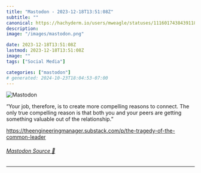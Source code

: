```yaml
---
title: "Mastodon - 2023-12-18T13:51:08Z"
subtitle: ""
canonical: https://hachyderm.io/users/mweagle/statuses/111601743843911836
description:
image: "/images/mastodon.png"

date: 2023-12-18T13:51:08Z
lastmod: 2023-12-18T13:51:08Z
image: ""
tags: ["Social Media"]

categories: ["mastodon"]
# generated: 2024-10-23T18:04:53-07:00
---
```

![Mastodon](/images/mastodon.png)

<p>“Your job, therefore, is to create more compelling reasons to connect. The only true compelling reason is that both you and your peers are getting something valuable out of the relationship.”</p><p><a href="https://theengineeringmanager.substack.com/p/the-tragedy-of-the-common-leader" target="_blank" rel="nofollow noopener noreferrer" translate="no"><span class="invisible">https://</span><span class="ellipsis">theengineeringmanager.substack</span><span class="invisible">.com/p/the-tragedy-of-the-common-leader</span></a></p>


###### [Mastodon Source 🐘](https://hachyderm.io/@mweagle/111601743843911836)

___
